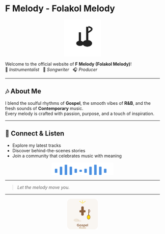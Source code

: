 # F Melody - Folakol Melody

<p align="center">
    <img width="120" height="120" src="images/music.svg" alt="Music Note SVG"/>
</p>

Welcome to the official website of **F Melody (Folakol Melody)**!  
🎹 *Instrumentalist* &nbsp; 🎤 *Songwriter* &nbsp; 🎧 *Producer*

---

## 🎶 About Me

I blend the soulful rhythms of **Gospel**, the smooth vibes of **R&B**, and the fresh sounds of **Contemporary** music.  
Every melody is crafted with passion, purpose, and a touch of inspiration.

---

## 🌟 Connect & Listen

- Explore my latest tracks
- Discover behind-the-scenes stories
- Join a community that celebrates music with meaning

<p align="center">
    <img width="200" height="40" src="images/waveform.svg" alt="Waveform SVG"/>
</p>

---

> *Let the melody move you.*

---

<p align="center">
    <img width="100" height="100" src="images/gospel-music.svg" alt="Gospel SVG"/>
</p>